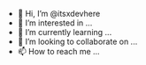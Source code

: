 - 👋 Hi, I’m @itsxdevhere
- 👀 I’m interested in ...
- 🌱 I’m currently learning ...
- 💞️ I’m looking to collaborate on ...
- 📫 How to reach me ...

<!---
itsxdevhere/itsxdevhere is a ✨ special ✨ repository because its `README.md` (this file) appears on your GitHub profile.
You can click the Preview link to take a look at your changes.
--->
